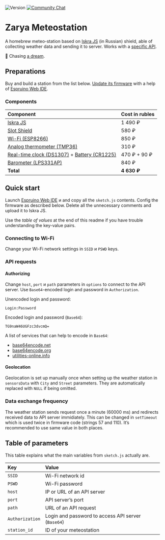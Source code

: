 ![Version](https://img.shields.io/badge/version-0.2.2-brightgreen.svg?style=flat-square)
[![Community Chat](https://img.shields.io/badge/Community-Chat-blueChat?style=flat-square&logo=telegram)](https://t.me/codeque)

# Zarya Meteostation

A homebrew meteo-station based on [Iskra JS](http://wiki.amperka.ru/js:iskra_js) (in Russian) shield, able of collecting weather data and sending it to server. Works with a [specific API](https://github.com/boboshko/Meteostations-API).

💫 Chasing [a dream](https://www.facebook.com/onlysemeon/posts/582696555261097).

## Preparations

Buy and build a station from the list below. [Update its firmware](http://wiki.amperka.ru/js:ide#обновление_прошивки) with a help of [Espruino Web IDE](https://www.espruino.com/ide/).

### Components
| Component                                                                                                                       | Cost in rubles |
|:--------------------------------------------------------------------------------------------------------------------------------|:---------------|
| [Iskra JS](http://amperka.ru/product/iskra-js)                                                                                  | 1 490 ₽        |
| [Slot Shield](http://amperka.ru/product/arduino-troyka-slot-shield)                                                             | 580 ₽          |
| [Wi-Fi (ESP8266)](http://amperka.ru/product/troyka-wi-fi)                                                                       | 850 ₽          |
| [Analog thermometer (TMP36)](http://amperka.ru/product/troyka-temperature-sensor)                                               | 310 ₽          |
| [Real-time clock (DS1307)](http://amperka.ru/product/troyka-rtc) + [Battery (CR1225)](http://amperka.ru/product/battery-cr1225) | 470 ₽ + 90 ₽   |
| [Barometer (LPS331AP)](http://amperka.ru/product/troyka-barometer)                                                              | 840 ₽          |
| **Total**                                                                                                                       | **4 630 ₽**    |


## Quick start

Launch [Espruino Web IDE](https://chrome.google.com/webstore/detail/espruino-web-ide/bleoifhkdalbjfbobjackfdifdneehpo) и and copy all the `sketch.js` contents. Config the firmware as described below. Delete all the unnecessary comments and upload it to Iskra JS.

Use the *table of values* at the end of this readme if you have trouble understanding the key-value pairs.

### Connecting to Wi-Fi

Change your Wi-Fi network settings in `SSID` и `PSWD` keys.

### API requests

#### Authorizing

Change `host`, `port` и `path` parameters in `options` to connect to the API server. Use `Base64`-encoded login and password in `Authorization`.

Unencoded login and password:

```
Login:Password
```

Encoded login and password (`Base64`):

```
TG9naW46UGFzc3dvcmQ=
```
A list of services that can help to encode in `Base64`:

* [base64encode.net](https://www.base64encode.net/)
* [base64encode.org](https://www.base64encode.org/)
* [utilities-online.info](http://www.utilities-online.info/base64/)

#### Geolocation

Geolocation is set up manually once when setting up the weather station in `sensorsData` with `City` and `Street` parameters. They are automatically replaced with `NULL` if being omitted.

### Data exchange frequency

The weather station sends request once a minute (60000 ms) and redirects received data to API server immidiately. This can be changed in `setTimeout` which is used twice in firmware code (strings 57 and 110). It’s recommended to use same value in both places.

## Table of parameters

This table explains what the main variables from `sketch.js` actually are.

| Key             | Value                                              |
|:----------------|:---------------------------------------------------|
| `SSID`          | Wi-Fi network id                                   |
| `PSWD`          | Wi-Fi password                                     |
| `host`          | IP or URL of an API server                         |
| `port`          | API server’s port                                  |
| `path`          | URL of an API request                              |
| `Authorization` | Login and password to access API server (`Base64`) |
| `station_id`    | ID of your meteostation                            |
